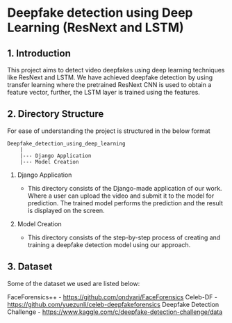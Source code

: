 # Deepfake detection using Deep Learning (ResNext and LSTM)

## 1. Introduction
This project aims to detect video deepfakes using deep learning techniques like ResNext and LSTM. We have achieved deepfake detection by using transfer learning where the pretrained ResNext CNN is used to obtain a feature vector, further, the LSTM layer is trained using the features.

## 2. Directory Structure
For ease of understanding the project is structured in the below format
```
Deepfake_detection_using_deep_learning
    |
    |--- Django Application
    |--- Model Creation
```
1. Django Application 
   - This directory consists of the Django-made application of our work. Where a user can upload the video and submit it to the model for prediction. The trained model performs the prediction and the result is displayed on the screen.
     
2. Model Creation
   - This directory consists of the step-by-step process of creating and training a deepfake detection model using our approach.

## 3. Dataset
Some of the dataset we used are listed below:

FaceForensics++ - https://github.com/ondyari/FaceForensics
Celeb-DF - https://github.com/yuezunli/celeb-deepfakeforensics
Deepfake Detection Challenge - https://www.kaggle.com/c/deepfake-detection-challenge/data
